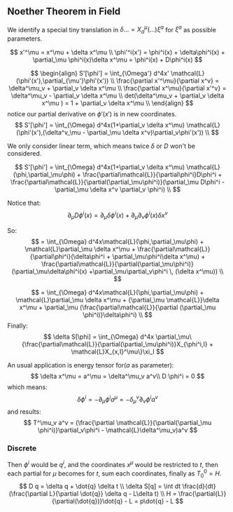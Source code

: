 ## Noether Theorem in Field

We identify a special tiny translation in $\delta ... = X^\mu_a(...)\xi^a$ for $\xi^a$ as possible parameters.

$$
x'^\mu = x^\mu + \delta x^\mu \\
\phi'^i(x') = \phi^i(x) + \delta\phi^i(x) + \partial_\mu \phi^i(x)\delta x^\mu = \phi^i(x) + D\phi^i(x)
$$

$$
\begin{align}
S'[\phi'] = \int_{\Omega'} d^4x' \mathcal{L}(\phi'(x'),\partial_{\mu'}\phi'(x')) \\
\frac{\partial x'^\mu}{\partial x^v} = \delta^\mu_v + \partial_v \delta x^\mu \\
\frac{\partial x^\mu}{\partial x'^v} = \delta^\mu_v - \partial_v \delta x^\mu \\
det(\delta^\mu_v + \partial_v \delta x^\mu ) = 1 + \partial_v \delta x^\mu \\
\end{align}
$$
notice our partial derivative on $\phi'(x')$ is in new coordinates.
$$
S'[\phi'] = \int_{\Omega} d^4x(1+\partial_v \delta x^\mu) \mathcal{L}(\phi'(x'),(\delta^v_\mu - \partial_\mu \delta x^v)\partial_v\phi'(x')) \\
$$

We only consider linear term, which means twice $\delta$ or $D$ won't be considered.

$$
S'[\phi'] = \int_{\Omega} d^4x(1+\partial_v \delta x^\mu) \mathcal{L}(\phi,\partial_\mu\phi) + \frac{\partial\mathcal{L}}{\partial\phi^i}D\phi^i + \frac{\partial\mathcal{L}}{\partial(\partial_\mu\phi^i)}(\partial_\mu D\phi^i - \partial_\mu \delta x^v \partial_v \phi^i) \\
$$

Notice that:
$$
\partial_\mu D\phi^i(x) = \partial_\mu \delta\phi^i(x) + \partial_\mu\partial_v \phi^i(x)\delta x^v
$$

So:
$$
= \int_{\Omega} d^4x\mathcal{L}(\phi,\partial_\mu\phi) + \mathcal{L}\partial_\mu \delta x^\mu + \frac{\partial\mathcal{L}}{\partial\phi^i}(\delta\phi^i + \partial_\mu\phi^i\delta x^\mu) + \frac{\partial\mathcal{L}}{\partial(\partial_\mu\phi^i)}(\partial_\mu\delta\phi^i(x) +\partial_\mu\partial_v\phi^i \, (\delta x^\mu)) \\
$$


$$
= \int_{\Omega} d^4x\mathcal{L}(\phi,\partial_\mu\phi) + \mathcal{L}\partial_\mu \delta x^\mu + {\partial_\mu \mathcal{L}}\delta x^\mu + \partial_\mu (\frac{\partial\mathcal{L}}{\partial (\partial_\mu \phi^i)}\delta\phi^i) \\
$$
Finally:
$$
\delta S[\phi] = \int_{\Omega} d^4x \partial_\mu\{\frac{\partial\mathcal{L}}{\partial(\partial_\mu\phi^i)}X_{\phi^i,I} + \mathcal{L}X_{x,I}^\mu\}\xi_I 
$$ 

An usual application is energy tensor for($a$ as parameter):
$$
\delta x^\mu = a^\mu = \delta^\mu_v a^v\\
D \phi^i = 0
$$
which means:
$$
\delta \phi^i = -\partial_\mu \phi^i a^\mu = -\delta^v_\mu \partial_v \phi^i a^v
$$
and results:
$$
T^\mu_v a^v = (\frac{\partial \mathcal{L}}{\partial(\partial_\mu \phi^i)}\partial_v\phi^i - \mathcal{L}\delta^\mu_v)a^v
$$
### Discrete

Then $\phi^i$ would be $q^i$, and the coordinates $x^\mu$ would be restricted to $t$, then each partial for $\mu$ becomes for $t$, sum each coordinates, finally as $T^0_0 = H$.
$$
D q = \delta q + \dot{q} \delta t \\
\delta S[q] = \int dt \frac{d}{dt}(\frac{\partial L}{\partial \dot{q}} \delta q - L\delta t) \\
H = \frac{\partial{L}}{\partial(\dot{q})}\dot{q} - L
= p\dot{q} - L
$$